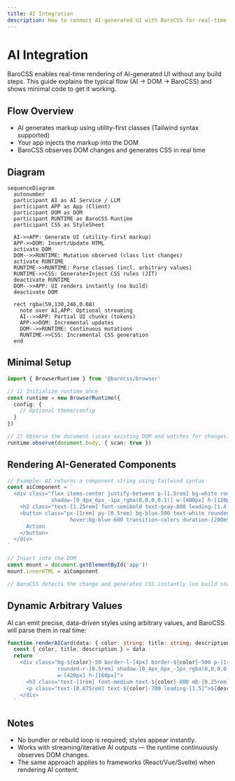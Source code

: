 ```yaml
---
title: AI Integration
description: How to connect AI-generated UI with BaroCSS for real-time rendering
---
```


# AI Integration

BaroCSS enables real-time rendering of AI-generated UI without any build steps. This guide explains the typical flow (AI → DOM → BaroCSS) and shows minimal code to get it working.

## Flow Overview

- AI generates markup using utility-first classes (Tailwind syntax supported)
- Your app injects the markup into the DOM
- BaroCSS observes DOM changes and generates CSS in real time

## Diagram

```mermaid
sequenceDiagram
  autonumber
  participant AI as AI Service / LLM
  participant APP as App (Client)
  participant DOM as DOM
  participant RUNTIME as BaroCSS Runtime
  participant CSS as StyleSheet

  AI->>APP: Generate UI (utility-first markup)
  APP->>DOM: Insert/Update HTML
  activate DOM
  DOM-->>RUNTIME: Mutation observed (class list changes)
  activate RUNTIME
  RUNTIME->>RUNTIME: Parse classes (incl. arbitrary values)
  RUNTIME->>CSS: Generate+Inject CSS rules (JIT)
  deactivate RUNTIME
  DOM-->>APP: UI renders instantly (no build)
  deactivate DOM

  rect rgba(59,130,246,0.08)
    note over AI,APP: Optional streaming
    AI-->>APP: Partial UI chunks (tokens)
    APP->>DOM: Incremental updates
    DOM-->>RUNTIME: Continuous mutations
    RUNTIME->>CSS: Incremental CSS generation
  end
```

## Minimal Setup

```ts
import { BrowserRuntime } from '@barocss/browser'

// 1) Initialize runtime once
const runtime = new BrowserRuntime({
  config: {
    // Optional theme/config
  }
})

// 2) Observe the document (scans existing DOM and watches for changes)
runtime.observe(document.body, { scan: true })
```

## Rendering AI-Generated Components

```ts
// Example: AI returns a component string using Tailwind syntax
const aiComponent = `
  <div class="flex items-center justify-between p-[1.5rem] bg-white rounded-[0.75rem]
              shadow-[0_4px_6px_-1px_rgba(0,0,0,0.1)] w-[400px] h-[120px]">
    <h2 class="text-[1.25rem] font-semibold text-gray-800 leading-[1.4]">AI Generated</h2>
    <button class="px-[1rem] py-[0.5rem] bg-blue-500 text-white rounded-[0.375rem]
                    hover:bg-blue-600 transition-colors duration-[200ms] w-[120px]">
      Action
    </button>
  </div>
`

// Insert into the DOM
const mount = document.getElementById('app')!
mount.innerHTML = aiComponent

// BaroCSS detects the change and generates CSS instantly (no build step)
```

## Dynamic Arbitrary Values

AI can emit precise, data-driven styles using arbitrary values, and BaroCSS will parse them in real time:

```ts
function renderAICard(data: { color: string; title: string; description: string }) {
  const { color, title, description } = data
  return `
    <div class="bg-${color}-50 border-l-[4px] border-${color}-500 p-[1rem]
                rounded-r-[0.5rem] shadow-[0_4px_6px_-1px_rgba(0,0,0,0.1)]
                w-[420px] h-[160px]">
      <h3 class="text-[1rem] font-medium text-${color}-800 mb-[0.25rem]">${title}</h3>
      <p class="text-[0.875rem] text-${color}-700 leading-[1.5]">${description}</p>
    </div>
  `
```

## Notes

- No bundler or rebuild loop is required; styles appear instantly.
- Works with streaming/iterative AI outputs — the runtime continuously observes DOM changes.
- The same approach applies to frameworks (React/Vue/Svelte) when rendering AI content.


